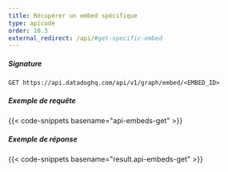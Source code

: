 ```yaml
---
title: Récupérer un embed spécifique
type: apicode
order: 10.3
external_redirect: /api/#get-specific-embed
---
```


##### Signature
`GET https://api.datadoghq.com/api/v1/graph/embed/<EMBED_ID>`
##### Exemple de requête
{{< code-snippets basename="api-embeds-get" >}}
##### Exemple de réponse
{{< code-snippets basename="result.api-embeds-get" >}}

